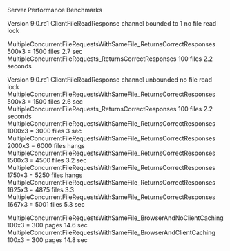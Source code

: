 ﻿Server Performance Benchmarks

Version 9.0.rc1 ClientFileReadResponse channel bounded to 1 no file read lock

MultipleConcurrentFileRequestsWithSameFile_ReturnsCorrectResponses 500x3 = 1500 files 2.7 sec
MultipleConcurrentFileRequests_ReturnsCorrectResponses 100 files  2.2 seconds


Version 9.0.rc1 ClientFileReadResponse channel unbounded no file read lock
MultipleConcurrentFileRequestsWithSameFile_ReturnsCorrectResponses 500x3 = 1500 files 2.6 sec
MultipleConcurrentFileRequests_ReturnsCorrectResponses 100 files  2.2 seconds
MultipleConcurrentFileRequestsWithSameFile_ReturnsCorrectResponses 1000x3 = 3000 files 3 sec
MultipleConcurrentFileRequestsWithSameFile_ReturnsCorrectResponses 2000x3 = 6000 files hangs
MultipleConcurrentFileRequestsWithSameFile_ReturnsCorrectResponses 1500x3 = 4500 files 3.2 sec
MultipleConcurrentFileRequestsWithSameFile_ReturnsCorrectResponses 1750x3 = 5250 files hangs
MultipleConcurrentFileRequestsWithSameFile_ReturnsCorrectResponses 1625x3 = 4875 files 3.3
MultipleConcurrentFileRequestsWithSameFile_ReturnsCorrectResponses 1667x3 = 5001 files 5.3 sec

MultipleConcurrentFileRequestsWithSameFile_BrowserAndNoClientCaching 100x3 = 300 pages 14.6 sec
MultipleConcurrentFileRequestsWithSameFile_BrowserAndClientCaching 100x3 = 300 pages 14.8 sec
